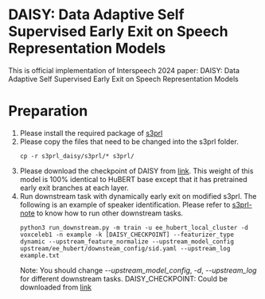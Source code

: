 # DAISY: Data Adaptive Self Supervised Early Exit on Speech Representation Models
This is official implementation of Interspeech 2024 paper: DAISY: Data Adaptive Self Supervised Early Exit on Speech Representation Models

# Preparation 
1. Please install the required package of [s3prl](https://github.com/s3prl/s3prl)
2. Please copy the files that need to be changed into the s3prl folder.
    ```
    cp -r s3prl_daisy/s3prl/* s3prl/
    ```
3. Please download the checkpoint of DAISY from [link](https://drive.google.com/file/d/1-r3KUoOt-zsd6XDasBSWzZXvBom8a_f9/view?usp=sharing). This weight of this model is 100\% identical to HuBERT base except that it has pretrained early exit branches at each layer.
4. Run downstream task with dynamically early exit on modified s3prl. The following is an example of speaker identification. Please refer to [s3prl-note](https://github.com/s3prl/s3prl/blob/master/s3prl/downstream/docs/superb.md) to know how to run other downstream tasks.
    ```
    python3 run_downstream.py -m train -u ee_hubert_local_cluster -d voxceleb1 -n example -k [DAISY_CHECKPOINT] --featurizer_type dynamic --upstream_feature_normalize --upstream_model_config upstream/ee_hubert/downsteam_config/sid.yaml --upstream_log example.txt
    ```
    Note: You should change *--upstream_model_config*, *-d*, *--upstream_log* for different downstream tasks.
    DAISY_CHECKPOINT: Could be downloaded from [link](https://drive.google.com/file/d/1-r3KUoOt-zsd6XDasBSWzZXvBom8a_f9/view?usp=sharing)
